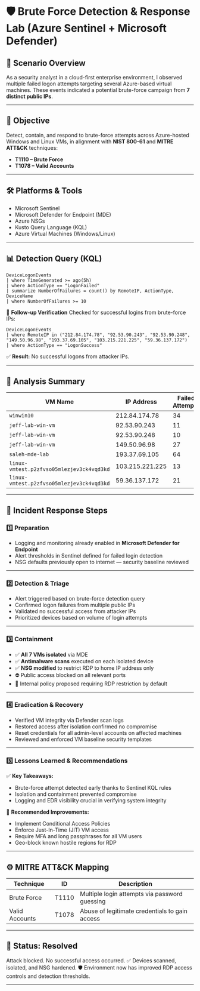 # 🛡️ Brute Force Detection & Response Lab (Azure Sentinel + Microsoft Defender)


## 🔎 Scenario Overview

As a security analyst in a cloud-first enterprise environment, I observed multiple failed logon attempts targeting several Azure-based virtual machines. These events indicated a potential brute-force campaign from **7 distinct public IPs**.

---

## 🎯 Objective

Detect, contain, and respond to brute-force attempts across Azure-hosted Windows and Linux VMs, in alignment with **NIST 800-61** and **MITRE ATT\&CK** techniques:

* **T1110 – Brute Force**
* **T1078 – Valid Accounts**

---

## 🛠️ Platforms & Tools

* Microsoft Sentinel
* Microsoft Defender for Endpoint (MDE)
* Azure NSGs
* Kusto Query Language (KQL)
* Azure Virtual Machines (Windows/Linux)

---

## 📊 Detection Query (KQL)

```kql
DeviceLogonEvents
| where TimeGenerated >= ago(5h)
| where ActionType == "LogonFailed"
| summarize NumberOfFailures = count() by RemoteIP, ActionType, DeviceName
| where NumberOfFailures >= 10
```

📍 **Follow-up Verification**
Checked for successful logins from brute-force IPs:

```kql
DeviceLogonEvents
| where RemoteIP in ("212.84.174.78", "92.53.90.243", "92.53.90.248", "149.50.96.98", "193.37.69.105", "103.215.221.225", "59.36.137.172")
| where ActionType == "LogonSuccess"
```

✅ **Result:** No successful logons from attacker IPs.

---

## 🧐 Analysis Summary

| VM Name                                   | IP Address      | Failed Attempts |
| ----------------------------------------- | --------------- | --------------- |
| `winwin10`                                | 212.84.174.78   | 34              |
| `jeff-lab-win-vm`                         | 92.53.90.243    | 11              |
| `jeff-lab-win-vm`                         | 92.53.90.248    | 10              |
| `jeff-lab-win-vm`                         | 149.50.96.98    | 27              |
| `saleh-mde-lab`                           | 193.37.69.105   | 64              |
| `linux-vmtest.p2zfvso05mlezjev3ck4vqd3kd` | 103.215.221.225 | 13              |
| `linux-vmtest.p2zfvso05mlezjev3ck4vqd3kd` | 59.36.137.172   | 21              |

---

## 🧰 Incident Response Steps

### 1️⃣ Preparation

* Logging and monitoring already enabled in **Microsoft Defender for Endpoint**
* Alert thresholds in Sentinel defined for failed login detection
* NSG defaults previously open to internet — security baseline reviewed

---

### 2️⃣ Detection & Triage

* Alert triggered based on brute-force detection query
* Confirmed logon failures from multiple public IPs
* Validated no successful access from attacker IPs
* Prioritized devices based on volume of login attempts

---

### 3️⃣ Containment

* ✅ **All 7 VMs isolated** via MDE
* ✅ **Antimalware scans** executed on each isolated device
* ✅ **NSG modified** to restrict RDP to home IP address only
* ⛔️ Public access blocked on all relevant ports
* 📄 Internal policy proposed requiring RDP restriction by default

---

### 4️⃣ Eradication & Recovery

* Verified VM integrity via Defender scan logs
* Restored access after isolation confirmed no compromise
* Reset credentials for all admin-level accounts on affected machines
* Reviewed and enforced VM baseline security templates

---

### 5️⃣ Lessons Learned & Recommendations

✅ **Key Takeaways:**

* Brute-force attempt detected early thanks to Sentinel KQL rules
* Isolation and containment prevented compromise
* Logging and EDR visibility crucial in verifying system integrity

📌 **Recommended Improvements:**

* Implement Conditional Access Policies
* Enforce Just-In-Time (JIT) VM access
* Require MFA and long passphrases for all VM users
* Geo-block known hostile regions for RDP

---

## ⚙️ MITRE ATT\&CK Mapping

| Technique      | ID    | Description                                    |
| -------------- | ----- | ---------------------------------------------- |
| Brute Force    | T1110 | Multiple login attempts via password guessing  |
| Valid Accounts | T1078 | Abuse of legitimate credentials to gain access |

---

## 🎉 Status: Resolved

Attack blocked. No successful access occurred.
✅ Devices scanned, isolated, and NSG hardened.
🛡️ Environment now has improved RDP access controls and detection thresholds.

---

